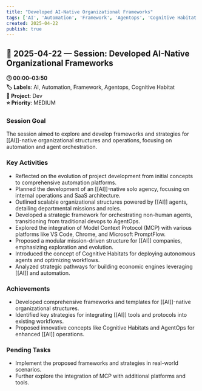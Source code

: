 ```yaml
---
title: "Developed AI-Native Organizational Frameworks"
tags: ['AI', 'Automation', 'Framework', 'Agentops', 'Cognitive Habitat']
created: 2025-04-22
publish: true
---
```


## 📅 2025-04-22 — Session: Developed AI-Native Organizational Frameworks

**🕒 00:00–03:50**  
**🏷️ Labels**: AI, Automation, Framework, Agentops, Cognitive Habitat  
**📂 Project**: Dev  
**⭐ Priority**: MEDIUM  


### Session Goal
The session aimed to explore and develop frameworks and strategies for [[AI]]-native organizational structures and operations, focusing on automation and agent orchestration.

### Key Activities
- Reflected on the evolution of project development from initial concepts to comprehensive automation platforms.
- Planned the development of an [[AI]]-native solo agency, focusing on internal operations and SaaS architecture.
- Outlined scalable organizational structures powered by [[AI]] agents, detailing departmental missions and roles.
- Developed a strategic framework for orchestrating non-human agents, transitioning from traditional devops to AgentOps.
- Explored the integration of Model Context Protocol (MCP) with various platforms like VS Code, Chrome, and Microsoft PromptFlow.
- Proposed a modular mission-driven structure for [[AI]] companies, emphasizing exploration and evolution.
- Introduced the concept of Cognitive Habitats for deploying autonomous agents and optimizing workflows.
- Analyzed strategic pathways for building economic engines leveraging [[AI]] and automation.

### Achievements
- Developed comprehensive frameworks and templates for [[AI]]-native organizational structures.
- Identified key strategies for integrating [[AI]] tools and protocols into existing workflows.
- Proposed innovative concepts like Cognitive Habitats and AgentOps for enhanced [[AI]] operations.

### Pending Tasks
- Implement the proposed frameworks and strategies in real-world scenarios.
- Further explore the integration of MCP with additional platforms and tools.
